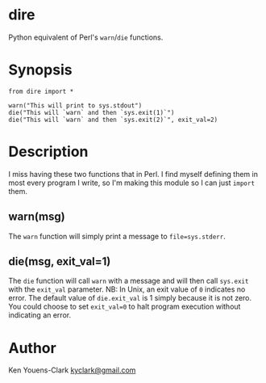# dire

Python equivalent of Perl's `warn`/`die` functions.

# Synopsis

````
from dire import *

warn("This will print to sys.stdout")
die("This will `warn` and then `sys.exit(1)`")
die("This will `warn` and then `sys.exit(2)`", exit_val=2)
````

# Description

I miss having these two functions that in Perl. I find myself defining them in most every program I write, so I'm making this module so I can just `import` them.

## warn(msg)

The `warn` function will simply print a message to `file=sys.stderr`.

## die(msg, exit_val=1)

The `die` function will call `warn` with a message and will then call `sys.exit` with the `exit_val` parameter. NB: In Unix, an exit value of `0` indicates no error. The default value of `die.exit_val` is 1 simply because it is not zero. You could choose to set `exit_val=0` to halt program execution without indicating an error.

# Author

Ken Youens-Clark <kyclark@gmail.com>
